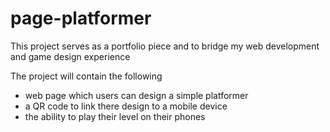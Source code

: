 # page-platformer

This project serves as a portfolio piece and to bridge my web development and game design experience

The project will contain the following
- web page which users can design a simple platformer
- a QR code to link there design to a mobile device
- the ability to play their level on their phones